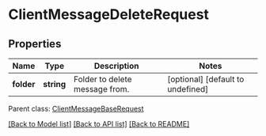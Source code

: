 # ClientMessageDeleteRequest

## Properties
Name | Type | Description | Notes
------------ | ------------- | ------------- | -------------
**folder** | **string** | Folder to delete message from.              | [optional] [default to undefined]

 Parent class: [ClientMessageBaseRequest](ClientMessageBaseRequest.md)

[[Back to Model list]](README.md#documentation-for-models) [[Back to API list]](README.md#documentation-for-api-endpoints) [[Back to README]](README.md)
